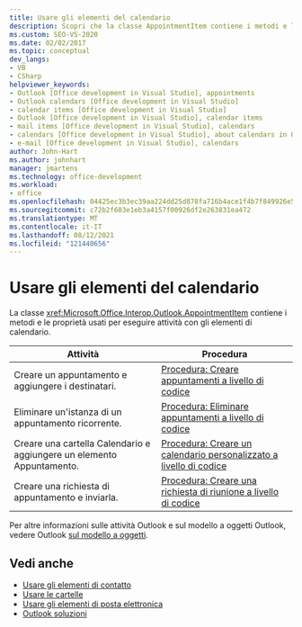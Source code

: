 ```yaml
---
title: Usare gli elementi del calendario
description: Scopri che la classe AppointmentItem contiene i metodi e le proprietà che usi per eseguire attività con gli elementi del calendario.
ms.custom: SEO-VS-2020
ms.date: 02/02/2017
ms.topic: conceptual
dev_langs:
- VB
- CSharp
helpviewer_keywords:
- Outlook [Office development in Visual Studio], appointments
- Outlook calendars [Office development in Visual Studio]
- calendar items [Office development in Visual Studio]
- Outlook [Office development in Visual Studio], calendar items
- mail items [Office development in Visual Studio], calendars
- calendars [Office development in Visual Studio], about calendars in Outlook
- e-mail [Office development in Visual Studio], calendars
author: John-Hart
ms.author: johnhart
manager: jmartens
ms.technology: office-development
ms.workload:
- office
ms.openlocfilehash: 04425ec3b3ec39aa224dd25d878fa716b4ace1f4b7f849926e5f3915e24209ce
ms.sourcegitcommit: c72b2f603e1eb3a4157f00926df2e263831ea472
ms.translationtype: MT
ms.contentlocale: it-IT
ms.lasthandoff: 08/12/2021
ms.locfileid: "121440656"
---
```

# <a name="work-with-calendar-items"></a>Usare gli elementi del calendario
  La classe <xref:Microsoft.Office.Interop.Outlook.AppointmentItem> contiene i metodi e le proprietà usati per eseguire attività con gli elementi di calendario.

|Attività|Procedura|
|----------|---------------|
|Creare un appuntamento e aggiungere i destinatari.|[Procedura: Creare appuntamenti a livello di codice](../vsto/how-to-programmatically-create-appointments.md)|
|Eliminare un'istanza di un appuntamento ricorrente.|[Procedura: Eliminare appuntamenti a livello di codice](../vsto/how-to-programmatically-delete-appointments.md)|
|Creare una cartella Calendario e aggiungere un elemento Appuntamento.|[Procedura: Creare un calendario personalizzato a livello di codice](../vsto/how-to-programmatically-create-a-custom-calendar.md)|
|Creare una richiesta di appuntamento e inviarla.|[Procedura: Creare una richiesta di riunione a livello di codice](../vsto/how-to-programmatically-create-a-meeting-request.md)|

 Per altre informazioni sulle attività Outlook e sul modello a oggetti Outlook, vedere Outlook [sul modello a oggetti](../vsto/outlook-object-model-overview.md).

## <a name="see-also"></a>Vedi anche
- [Usare gli elementi di contatto](../vsto/working-with-contact-items.md)
- [Usare le cartelle](../vsto/working-with-folders.md)
- [Usare gli elementi di posta elettronica](../vsto/working-with-mail-items.md)
- [Outlook soluzioni](../vsto/outlook-solutions.md)
